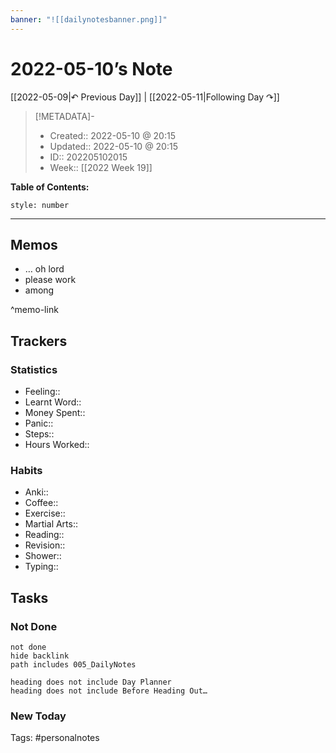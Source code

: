 ```yaml
---
banner: "![[dailynotesbanner.png]]"
---
```


# 2022-05-10’s Note

[[2022-05-09|↶ Previous Day]] | [[2022-05-11|Following Day ↷]]

> [!METADATA]-
> - Created:: 2022-05-10 @ 20:15
> - Updated:: 2022-05-10 @ 20:15
> - ID:: 202205102015
> - Week:: [[2022 Week 19]]

**Table of Contents:**
```toc
style: number
```

___

## Memos
- … oh lord
- please work
- among

^memo-link

## Trackers
### Statistics
- Feeling:: 
- Learnt Word:: 
- Money Spent:: 
- Panic:: 
- Steps:: 
- Hours Worked:: 

### Habits
- Anki:: 
- Coffee:: 
- Exercise:: 
- Martial Arts:: 
- Reading:: 
- Revision:: 
- Shower::
- Typing:: 

## Tasks
### Not Done
```tasks
not done
hide backlink
path includes 005_DailyNotes

heading does not include Day Planner
heading does not include Before Heading Out…
```

### New Today



Tags: #personalnotes 